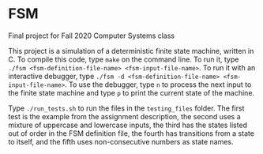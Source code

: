# FSM
Final project for Fall 2020 Computer Systems class

This project is a simulation of a deterministic finite state machine, written in C.  To compile this code, type `make` on the command line.  To run it, type `./fsm <fsm-definition-file-name> <fsm-input-file-name>`.  To run it with an interactive debugger, type `./fsm -d <fsm-definition-file-name> <fsm-input-file-name>`.  To use the debugger, type `n` to process the next input to the finite state machine and type `p` to print the current state of the machine.

Type `./run_tests.sh` to run the files in the `testing_files` folder. The first test is the example from the assignment description, the second uses a mixture of uppercase and lowercase inputs, the third has the states listed out of order in the FSM definition file, the fourth has transitions from a state to itself, and the fifth uses non-consecutive numbers as state names.